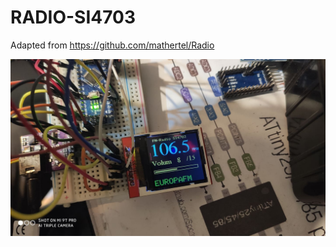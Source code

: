 # RADIO-SI4703

Adapted from https://github.com/mathertel/Radio

![POZA](https://github.com/vlad-gheorghe/RADIO-SI4703/blob/master/74524033_2139281693046990_7421268415890849792_n.jpg)
